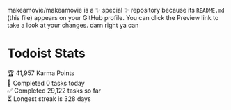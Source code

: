 makeamovie/makeamovie is a ✨ special ✨ repository because its `README.md` (this file) appears on your GitHub profile.
You can click the Preview link to take a look at your changes. darn right ya can

# Todoist Stats

<!-- TODO-IST:START -->
🏆  41,957 Karma Points           
🌸  Completed 0 tasks today           
✅  Completed 29,122 tasks so far           
⏳  Longest streak is 328 days
<!-- TODO-IST:END -->
